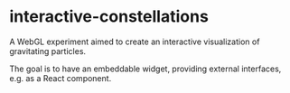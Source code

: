 # interactive-constellations

A WebGL experiment aimed to create an interactive visualization of gravitating particles.

The goal is to have an embeddable widget, providing external interfaces, e.g. as a React component.
